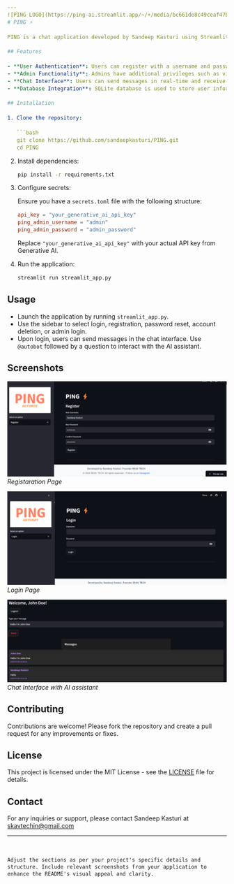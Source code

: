 ```yaml
---
![PING LOGO](https://ping-ai.streamlit.app/~/+/media/bc661de8c49ceaf47b37caa4dce1f143b7389c915d5406a1c6a71cf4.png)
# PING ⚡

PING is a chat application developed by Sandeep Kasturi using Streamlit. It allows users to register, login, send messages, and interact with an AI assistant.

## Features

- **User Authentication**: Users can register with a username and password, login securely, and reset passwords if forgotten.
- **Admin Functionality**: Admins have additional privileges such as viewing and managing users, messages, and assigning temporary passwords.
- **Chat Interface**: Users can send messages in real-time and receive responses from an integrated AI assistant.
- **Database Integration**: SQLite database is used to store user information, messages, and temporary passwords securely.

## Installation

1. Clone the repository:

   ```bash
   git clone https://github.com/sandeepkasturi/PING.git
   cd PING
   ```

2. Install dependencies:

   ```bash
   pip install -r requirements.txt
   ```

3. Configure secrets:

   Ensure you have a `secrets.toml` file with the following structure:

   ```toml
   api_key = "your_generative_ai_api_key"
   ping_admin_username = "admin"
   ping_admin_password = "admin_password"
   ```

   Replace `"your_generative_ai_api_key"` with your actual API key from Generative AI.

4. Run the application:

   ```bash
   streamlit run streamlit_app.py
   ```

## Usage

- Launch the application by running `streamlit_app.py`.
- Use the sidebar to select login, registration, password reset, account deletion, or admin login.
- Upon login, users can send messages in the chat interface. Use `@autobot` followed by a question to interact with the AI assistant.

## Screenshots

![Registar](screenshots/registar.png)
*Registaration Page*

![Login Page](screenshots/login.png)
*Login Page*

![Chat Interface](screenshots/chat.png)
*Chat Interface with AI assistant*

## Contributing

Contributions are welcome! Please fork the repository and create a pull request for any improvements or fixes.

## License

This project is licensed under the MIT License - see the [LICENSE](LICENSE) file for details.

## Contact

For any inquiries or support, please contact Sandeep Kasturi at skavtechin@gmail.com

---
```


Adjust the sections as per your project's specific details and structure. Include relevant screenshots from your application to enhance the README's visual appeal and clarity.
